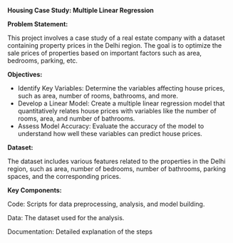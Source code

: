 **Housing Case Study: Multiple Linear Regression**

**Problem Statement:**

This project involves a case study of a real estate company with a dataset containing property prices in the Delhi region. The goal is to optimize the sale prices of properties based on important factors such as area, bedrooms, parking, etc.

**Objectives:**

- Identify Key Variables: Determine the variables affecting house prices, such as area, number of rooms, bathrooms, and more.
- Develop a Linear Model: Create a multiple linear regression model that quantitatively relates house prices with variables like the number of rooms, area, and number of bathrooms.
- Assess Model Accuracy: Evaluate the accuracy of the model to understand how well these variables can predict house prices.

**Dataset:**

The dataset includes various features related to the properties in the Delhi region, such as area, number of bedrooms, number of bathrooms, parking spaces, and the corresponding prices.

**Key Components:**

Code: Scripts for data preprocessing, analysis, and model building.

Data: The dataset used for the analysis.

Documentation: Detailed explanation of the steps
